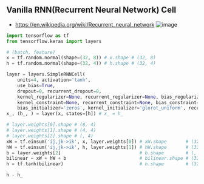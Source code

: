 ## Vanilla RNN(Recurrent Neural Network) Cell
- https://en.wikipedia.org/wiki/Recurrent_neural_network
![image](https://user-images.githubusercontent.com/56889151/151692305-7a58363c-b9a2-483b-a814-2f35a90780ea.png)

```python
import tensorflow as tf
from tensorflow.keras import layers

# (batch, feature)
x = tf.random.normal(shape=(32, 8)) # x.shape # (32, 8) 
h = tf.random.normal(shape=(32, 4)) # h.shape # (32, 4) 

layer = layers.SimpleRNNCell(
    units=4, activation='tanh',  
    use_bias=True,   
    dropout=0, recurrent_dropout=0,
    kernel_regularizer=None, recurrent_regularizer=None, bias_regularizer=None, activity_regularizer=None, 
    kernel_constraint=None, recurrent_constraint=None, bias_constraint=None,
    bias_initializer='zeros', kernel_initializer='glorot_uniform', recurrent_initializer='orthogonal')
x_, (h_, ) = layer(x, states=[h]) # x_ = h_

# layer.weights[0].shape # (8, 4)
# layer.weights[1].shape # (4, 4)
# layer.weights[2].shape # (, 4)
xW = tf.einsum('ij,jk->ik', x, layer.weights[0]) # xW.shape       # (32, 4)
hW = tf.einsum('ij,jk->ik', h, layer.weights[1]) # hW.shape       # (32, 4)
b = layer.weights[2]                             # b.shape        # (, 4)
bilinear = xW + hW + b                           # bilinear.shape # (32, 4)
h = tf.tanh(bilinear)                            # h.shape        # (32, 4)

h - h_
```
